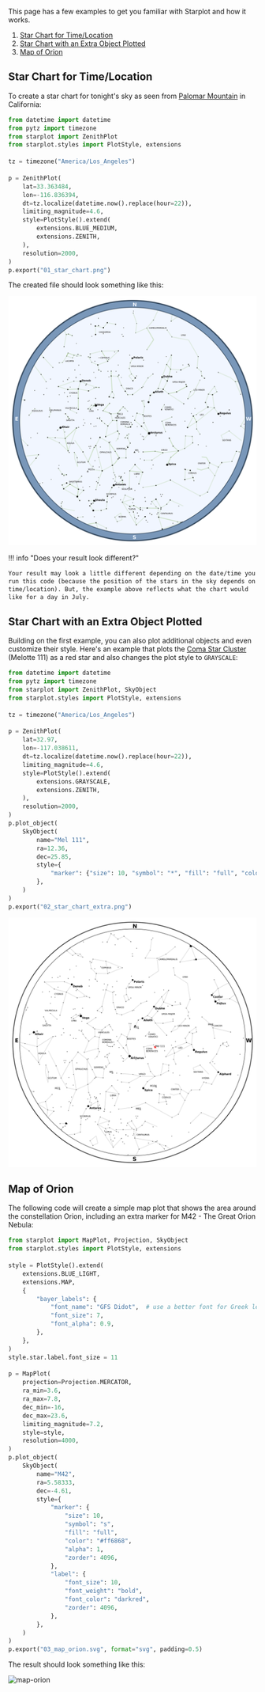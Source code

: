 This page has a few examples to get you familiar with Starplot and how it works.

1. [Star Chart for Time/Location](#star-chart-for-timelocation)
2. [Star Chart with an Extra Object Plotted](#star-chart-with-an-extra-object-plotted)
3. [Map of Orion](#map-of-orion)

## Star Chart for Time/Location
To create a star chart for tonight's sky as seen from [Palomar Mountain](https://en.wikipedia.org/wiki/Palomar_Mountain) in California:

```python
from datetime import datetime
from pytz import timezone
from starplot import ZenithPlot
from starplot.styles import PlotStyle, extensions

tz = timezone("America/Los_Angeles")

p = ZenithPlot(
    lat=33.363484,
    lon=-116.836394,
    dt=tz.localize(datetime.now().replace(hour=22)),
    limiting_magnitude=4.6,
    style=PlotStyle().extend(
        extensions.BLUE_MEDIUM,
        extensions.ZENITH,
    ),
    resolution=2000,
)
p.export("01_star_chart.png")
```
The created file should look something like this:

![starchart-blue](images/starchart-blue.png)

!!! info "Does your result look different?"

    Your result may look a little different depending on the date/time you run this code (because the position of the stars in the sky depends on time/location). But, the example above reflects what the chart would like for a day in July.


## Star Chart with an Extra Object Plotted

Building on the first example, you can also plot additional objects and even customize their style. Here's an example that plots the [Coma Star Cluster](https://en.wikipedia.org/wiki/Coma_Star_Cluster) (Melotte 111) as a red star and also changes the plot style to `GRAYSCALE`:

```python
from datetime import datetime
from pytz import timezone
from starplot import ZenithPlot, SkyObject
from starplot.styles import PlotStyle, extensions

tz = timezone("America/Los_Angeles")

p = ZenithPlot(
    lat=32.97,
    lon=-117.038611,
    dt=tz.localize(datetime.now().replace(hour=22)),
    limiting_magnitude=4.6,
    style=PlotStyle().extend(
        extensions.GRAYSCALE,
        extensions.ZENITH,
    ),
    resolution=2000,
)
p.plot_object(
    SkyObject(
        name="Mel 111",
        ra=12.36,
        dec=25.85,
        style={
            "marker": {"size": 10, "symbol": "*", "fill": "full", "color": "red"}
        },
    )
)
p.export("02_star_chart_extra.png")

```

![zenith-coma](images/zenith-coma.png)


## Map of Orion

The following code will create a simple map plot that shows the area around the constellation Orion, including an extra marker for M42 - The Great Orion Nebula:

```python
from starplot import MapPlot, Projection, SkyObject
from starplot.styles import PlotStyle, extensions

style = PlotStyle().extend(
    extensions.BLUE_LIGHT,
    extensions.MAP,
    {
        "bayer_labels": {
            "font_name": "GFS Didot",  # use a better font for Greek letters
            "font_size": 7,
            "font_alpha": 0.9,
        },
    },
)
style.star.label.font_size = 11

p = MapPlot(
    projection=Projection.MERCATOR,
    ra_min=3.6,
    ra_max=7.8,
    dec_min=-16,
    dec_max=23.6,
    limiting_magnitude=7.2,
    style=style,
    resolution=4000,
)
p.plot_object(
    SkyObject(
        name="M42",
        ra=5.58333,
        dec=-4.61,
        style={
            "marker": {
                "size": 10,
                "symbol": "s",
                "fill": "full",
                "color": "#ff6868",
                "alpha": 1,
                "zorder": 4096,
            },
            "label": {
                "font_size": 10,
                "font_weight": "bold",
                "font_color": "darkred",
                "zorder": 4096,
            },
        },
    )
)
p.export("03_map_orion.svg", format="svg", padding=0.5)

```
The result should look something like this:

![map-orion](images/03_map_orion.svg)
